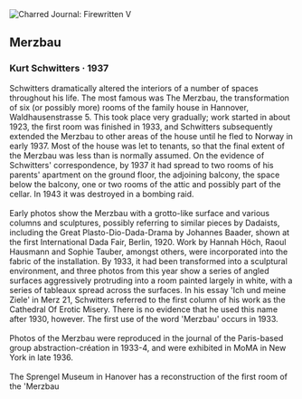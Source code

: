 <div class="artwork-of-the-day">
  <div class="container">
    <div class="img-wrapper">
      <img
        src="https://uploads7.wikiart.org/images/kurt-schwitters/merzbau-1937.jpg"
        alt="Charred Journal: Firewritten V" />
    </div>
    <div class="artwork-detail">
      <div class="artwork-origin"> 
        <h2 class="artwork-name">Merzbau</h2>
        <h3 class="artist">
          Kurt Schwitters
                    ·  1937
        </h3>
      </div>
      <p class="description">
        <span class="artwork-description-text ng-binding" ng-bind-html="viewModel.ArtworkOfTheDay.Description | unsafe">Schwitters dramatically altered the interiors of a number of spaces throughout his life. The most famous was The Merzbau, the transformation of six (or possibly more) rooms of the family house in Hannover, Waldhausenstrasse 5. This took place very gradually; work started in about 1923, the first room was finished in 1933, and Schwitters subsequently extended the Merzbau to other areas of the house until he fled to Norway in early 1937. Most of the house was let to tenants, so that the final extent of the Merzbau was less than is normally assumed. On the evidence of Schwitters' correspondence, by 1937 it had spread to two rooms of his parents' apartment on the ground floor, the adjoining balcony, the space below the balcony, one or two rooms of the attic and possibly part of the cellar. In 1943 it was destroyed in a bombing raid.
<br>
<br>Early photos show the Merzbau with a grotto-like surface and various columns and sculptures, possibly referring to similar pieces by Dadaists, including the Great Plasto-Dio-Dada-Drama by Johannes Baader, shown at the first International Dada Fair, Berlin, 1920. Work by Hannah Höch, Raoul Hausmann and Sophie Tauber, amongst others, were incorporated into the fabric of the installation. By 1933, it had been transformed into a sculptural environment, and three photos from this year show a series of angled surfaces aggressively protruding into a room painted largely in white, with a series of tableaux spread across the surfaces. In his essay 'Ich und meine Ziele' in Merz 21, Schwitters referred to the first column of his work as the Cathedral Of Erotic Misery. There is no evidence that he used this name after 1930, however. The first use of the word 'Merzbau' occurs in 1933.
<br>
<br>Photos of the Merzbau were reproduced in the journal of the Paris-based group abstraction-création in 1933-4, and were exhibited in MoMA in New York in late 1936.
<br>
<br>The Sprengel Museum in Hanover has a reconstruction of the first room of the 'Merzbau</span>
                        <div class="text-shadow-container" ng-show="showShadow" style=""></div>
      </p>
    </div>
  </div>

</div>

